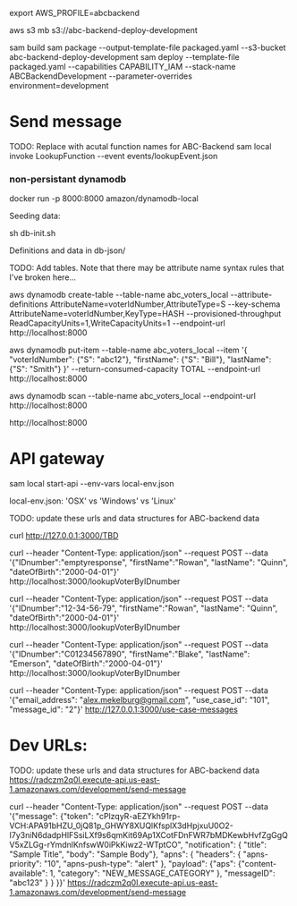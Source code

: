 export AWS_PROFILE=abcbackend

aws s3 mb s3://abc-backend-deploy-development

sam build
sam package --output-template-file packaged.yaml --s3-bucket abc-backend-deploy-development
sam deploy --template-file packaged.yaml --capabilities CAPABILITY_IAM --stack-name ABCBackendDevelopment --parameter-overrides environment=development

# Send message

TODO: Replace with acutal function names for ABC-Backend
sam local invoke LookupFunction --event events/lookupEvent.json

### non-persistant dynamodb

docker run -p 8000:8000 amazon/dynamodb-local

Seeding data:

sh db-init.sh

Definitions and data in db-json/

TODO: Add tables. Note that there may be attribute name syntax rules that I've broken here...

aws dynamodb create-table --table-name abc_voters_local --attribute-definitions AttributeName=voterIdNumber,AttributeType=S --key-schema AttributeName=voterIdNumber,KeyType=HASH --provisioned-throughput ReadCapacityUnits=1,WriteCapacityUnits=1 --endpoint-url http://localhost:8000

aws dynamodb put-item --table-name abc_voters_local --item '{ "voterIdNumber": {"S": "abc12"}, "firstName": {"S": "Bill"}, "lastName": {"S": "Smith"} }' --return-consumed-capacity TOTAL --endpoint-url http://localhost:8000

aws dynamodb scan --table-name abc_voters_local --endpoint-url http://localhost:8000

http://localhost:8000

# API gateway

sam local start-api --env-vars local-env.json

local-env.json: 'OSX' vs 'Windows' vs 'Linux'

TODO: update these urls and data structures for ABC-backend data

curl http://127.0.0.1:3000/TBD

curl --header "Content-Type: application/json" --request POST --data '{"IDnumber":"emptyresponse", "firstName":"Rowan", "lastName": "Quinn", "dateOfBirth":"2000-04-01"}' http://localhost:3000/lookupVoterByIDnumber

curl --header "Content-Type: application/json" --request POST --data '{"IDnumber":"12-34-56-79", "firstName":"Rowan", "lastName": "Quinn", "dateOfBirth":"2000-04-01"}' http://localhost:3000/lookupVoterByIDnumber

curl --header "Content-Type: application/json" --request POST --data '{"IDnumber":"C01234567890", "firstName":"Blake", "lastName": "Emerson", "dateOfBirth":"2000-04-01"}' http://localhost:3000/lookupVoterByIDnumber

curl --header "Content-Type: application/json" --request POST --data '{"email_address": "alex.mekelburg@gmail.com", "use_case_id": "101", "message_id": "2"}' http://127.0.0.1:3000/use-case-messages

# Dev URLs:

TODO: update these urls and data structures for ABC-backend data
https://radczm2q0l.execute-api.us-east-1.amazonaws.com/development/send-message

curl --header "Content-Type: application/json" --request POST --data '{"message": {"token": "cPlzqyR-aEZYkh91rp-VCH:APA91bHZU_0jQ81p_GHWY8XUQlKfsplX3dHpjxuU0O2-I7y3niN6dadpHlFSsiLXf9s6qmKit69Ap1XCotFDnFWR7bMDKewbHvfZgGgQV5xZLGg-rYmdnlKnfswW0iPkKiwz2-WTptCO", "notification": { "title": "Sample Title", "body": "Sample Body"}, "apns": { "headers": { "apns-priority": "10", "apns-push-type": "alert" }, "payload": {"aps": {"content-available": 1, "category": "NEW_MESSAGE_CATEGORY" }, "messageID": "abc123" } } }}' https://radczm2q0l.execute-api.us-east-1.amazonaws.com/development/send-message
